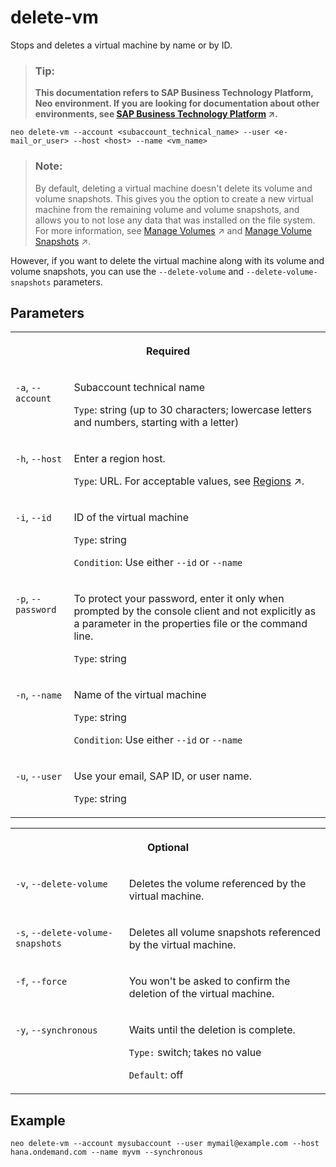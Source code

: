 <!-- loio9adf1b0d48d84c32893196003a695cc3 -->

# delete-vm

Stops and deletes a virtual machine by name or by ID.



> ### Tip:  
> **This documentation refers to SAP Business Technology Platform, Neo environment. If you are looking for documentation about other environments, see [SAP Business Technology Platform](https://help.sap.com/viewer/65de2977205c403bbc107264b8eccf4b/Cloud/en-US/6a2c1ab5a31b4ed9a2ce17a5329e1dd8.html "SAP Business Technology Platform (SAP BTP) is an integrated offering comprised of four technology portfolios: database and data management, application development and integration, analytics, and intelligent technologies. The platform offers users the ability to turn data into business value, compose end-to-end business processes, and build and extend SAP applications quickly.") :arrow_upper_right:.**



```
neo delete-vm --account <subaccount_technical_name> --user <e-mail_or_user> --host <host> --name <vm_name>
```

> ### Note:  
> By default, deleting a virtual machine doesn't delete its volume and volume snapshots. This gives you the option to create a new virtual machine from the remaining volume and volume snapshots, and allows you to not lose any data that was installed on the file system. For more information, see [Manage Volumes](https://help.sap.com/viewer/c746ff81651e4b8fb6efc11146091016/Cloud/en-US/a533e9cd946f4cc4b4d5973c326a685b.html "A volume is the persistent storage that is created automatically when a virtual machine is created.") :arrow_upper_right: and [Manage Volume Snapshots](https://help.sap.com/viewer/c746ff81651e4b8fb6efc11146091016/Cloud/en-US/93dd4760f72f42f6a668c903030272a4.html "You can take a snapshot of an existing virtual machine volume in your subaccount and use it to create a new virtual machine with the same file system thus saving any manual installation.") :arrow_upper_right:.

However, if you want to delete the virtual machine along with its volume and volume snapshots, you can use the `--delete-volume` and `--delete-volume-snapshots` parameters.



## Parameters




<table>
<tr>
<th valign="top" colspan="2">

Required



</th>
</tr>
<tr>
<td valign="top">

`-a`, `--account`



</td>
<td valign="top">

Subaccount technical name

`Type`: string \(up to 30 characters; lowercase letters and numbers, starting with a letter\)



</td>
</tr>
<tr>
<td valign="top">

`-h`, `--host`



</td>
<td valign="top">

Enter a region host.

`Type`: URL. For acceptable values, see [Regions](https://help.sap.com/viewer/65de2977205c403bbc107264b8eccf4b/Cloud/en-US/350356d1dc314d3199dca15bd2ab9b0e.html "You can deploy applications in different regions. Each region represents a geographical location (for example, Europe, US East) where applications, data, or services are hosted.") :arrow_upper_right:.



</td>
</tr>
<tr>
<td valign="top">

 `-i`, `--id` 



</td>
<td valign="top">

ID of the virtual machine

`Type`: string

`Condition`: Use either `--id` or `--name`



</td>
</tr>
<tr>
<td valign="top">

`-p`, `--password`



</td>
<td valign="top">

To protect your password, enter it only when prompted by the console client and not explicitly as a parameter in the properties file or the command line.

`Type`: string



</td>
</tr>
<tr>
<td valign="top">

 `-n`, `--name` 



</td>
<td valign="top">

Name of the virtual machine

`Type`: string

`Condition`: Use either `--id` or `--name`



</td>
</tr>
<tr>
<td valign="top">

`-u`, `--user`



</td>
<td valign="top">

Use your email, SAP ID, or user name.

`Type`: string



</td>
</tr>
</table>


<table>
<tr>
<th valign="top" colspan="2">

Optional



</th>
</tr>
<tr>
<td valign="top">

 `-v`, `--delete-volume` 



</td>
<td valign="top">

Deletes the volume referenced by the virtual machine.



</td>
</tr>
<tr>
<td valign="top">

 `-s`, `--delete-volume-snapshots` 



</td>
<td valign="top">

Deletes all volume snapshots referenced by the virtual machine.



</td>
</tr>
<tr>
<td valign="top">

 `-f`, `--force` 



</td>
<td valign="top">

You won't be asked to confirm the deletion of the virtual machine.



</td>
</tr>
<tr>
<td valign="top">

 `-y`, `--synchronous` 



</td>
<td valign="top">

Waits until the deletion is complete.

`Type:` switch; takes no value

`Default`: off



</td>
</tr>
</table>



## Example

```
neo delete-vm --account mysubaccount --user mymail@example.com --host hana.ondemand.com --name myvm --synchronous
```

